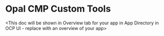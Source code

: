 # Opal CMP Custom Tools

\<This doc will be shown in Overview tab for your app in App Directory in OCP UI - replace with an overview of your app>
